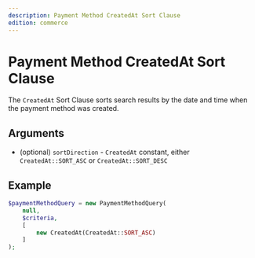 ```yaml
---
description: Payment Method CreatedAt Sort Clause
edition: commerce
---
```


# Payment Method CreatedAt Sort Clause

The `CreatedAt` Sort Clause sorts search results by the date and time when the payment method was created.

## Arguments

- (optional) `sortDirection` - `CreatedAt` constant, either `CreatedAt::SORT_ASC` or `CreatedAt::SORT_DESC`

## Example

``` php
$paymentMethodQuery = new PaymentMethodQuery(
    null,
    $criteria,
    [
        new CreatedAt(CreatedAt::SORT_ASC)
    ]
);
```
